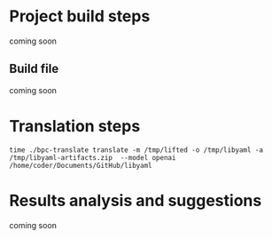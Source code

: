 # Project build steps

coming soon

## Build file

coming soon

# Translation steps

```
time ./bpc-translate translate -m /tmp/lifted -o /tmp/libyaml -a /tmp/libyaml-artifacts.zip  --model openai /home/coder/Documents/GitHub/libyaml
```

# Results analysis and suggestions

coming soon



